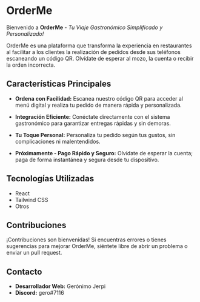 # OrderMe

Bienvenido a **OrderMe** - *Tu Viaje Gastronómico Simplificado y Personalizado!*

OrderMe es una plataforma que transforma la experiencia en restaurantes al facilitar a los clientes la realización de pedidos desde sus teléfonos escaneando un código QR. Olvídate de esperar al mozo, la cuenta o recibir la orden incorrecta.

## Características Principales

- **Ordena con Facilidad:** Escanea nuestro código QR para acceder al menú digital y realiza tu pedido de manera rápida y personalizada.
  
- **Integración Eficiente:** Conéctate directamente con el sistema gastronómico para garantizar entregas rápidas y sin demoras.
  
- **Tu Toque Personal:** Personaliza tu pedido según tus gustos, sin complicaciones ni malentendidos.

- **Próximamente - Pago Rápido y Seguro:** Olvídate de esperar la cuenta; paga de forma instantánea y segura desde tu dispositivo.

## Tecnologías Utilizadas

- React
- Tailwind CSS
- Otros

## Contribuciones

¡Contribuciones son bienvenidas! Si encuentras errores o tienes sugerencias para mejorar OrderMe, siéntete libre de abrir un problema o enviar un pull request.

## Contacto

- **Desarrollador Web:** Gerónimo Jerpi
- **Discord:** gero#7116